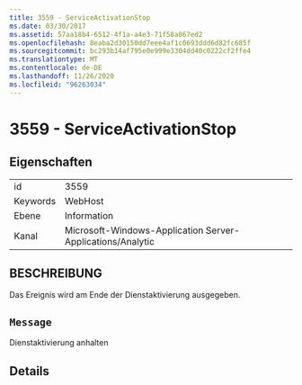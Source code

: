 ```yaml
---
title: 3559 - ServiceActivationStop
ms.date: 03/30/2017
ms.assetid: 57aa18b4-6512-4f1a-a4e3-71f58a867ed2
ms.openlocfilehash: 8eaba2d30150dd7eee4af1c0693ddd6d82fc685f
ms.sourcegitcommit: bc293b14af795e0e999e3304dd40c0222cf2ffe4
ms.translationtype: MT
ms.contentlocale: de-DE
ms.lasthandoff: 11/26/2020
ms.locfileid: "96263034"
---
```

# <a name="3559---serviceactivationstop"></a>3559 - ServiceActivationStop

## <a name="properties"></a>Eigenschaften  
  
|||  
|-|-|  
|id|3559|  
|Keywords|WebHost|  
|Ebene|Information|  
|Kanal|Microsoft-Windows-Application Server-Applications/Analytic|  
  
## <a name="description"></a>BESCHREIBUNG  

 Das Ereignis wird am Ende der Dienstaktivierung ausgegeben.  
  
## <a name="message"></a>`Message`  

 Dienstaktivierung anhalten  
  
## <a name="details"></a>Details
